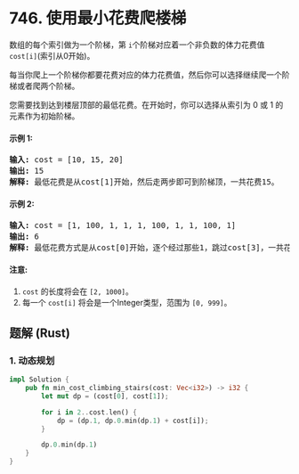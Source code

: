 # 746. 使用最小花费爬楼梯
数组的每个索引做为一个阶梯，第 ```i```个阶梯对应着一个非负数的体力花费值 ```cost[i]```(索引从0开始)。

每当你爬上一个阶梯你都要花费对应的体力花费值，然后你可以选择继续爬一个阶梯或者爬两个阶梯。

您需要找到达到楼层顶部的最低花费。在开始时，你可以选择从索引为 0 或 1 的元素作为初始阶梯。

#### 示例 1:
<pre>
<strong>输入:</strong> cost = [10, 15, 20]
<strong>输出:</strong> 15
<strong>解释:</strong> 最低花费是从cost[1]开始，然后走两步即可到阶梯顶，一共花费15。
</pre>

#### 示例 2:
<pre>
<strong>输入:</strong> cost = [1, 100, 1, 1, 1, 100, 1, 1, 100, 1]
<strong>输出:</strong> 6
<strong>解释:</strong> 最低花费方式是从cost[0]开始，逐个经过那些1，跳过cost[3]，一共花费6。
</pre>

#### 注意:
1. ```cost``` 的长度将会在 ```[2, 1000]```。
2. 每一个 ```cost[i]``` 将会是一个Integer类型，范围为 ```[0, 999]```。

## 题解 (Rust)

### 1. 动态规划
```Rust
impl Solution {
    pub fn min_cost_climbing_stairs(cost: Vec<i32>) -> i32 {
        let mut dp = (cost[0], cost[1]);

        for i in 2..cost.len() {
            dp = (dp.1, dp.0.min(dp.1) + cost[i]);
        }

        dp.0.min(dp.1)
    }
}
```
